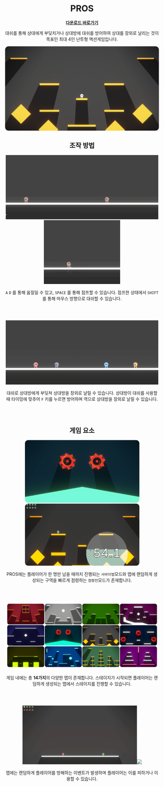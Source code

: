 <div align="center">

# PROS

[**다운로드 바로가기**](https://drive.google.com/file/d/1WJahNkOlYfkfCPFyd9jfuT0QUd1mSMPd/view?usp=sharing)

대쉬를 통해 상대에게 부딪치거나 상대방에 대쉬를 방어하여 상대를 장외로 날리는 것이 목표인 최대 4인 난투형 액션게임입니다. 

![mainView](ReadmeResource/mainView.png)

## 조작 방법

<img src="ReadmeResource/movement.gif" width="250"/><img src="ReadmeResource/jump.gif" width="250"/><img src="ReadmeResource/dash.gif" width="250"/>

`A` `D` 를 통해 움질일 수 있고, `SPACE` 를 통해 점프할 수 있습니다. 점프한 상태에서 `SHIFT` 를 통해 마우스 방향으로 대쉬할 수 있습니다.

</br></br>

<img src="ReadmeResource/attack.gif" width="250"/><img src="ReadmeResource/shield.gif" width="250"/>

대쉬로 상대방에게 부딪쳐 상대방을 장외로 날릴 수 있습니다. 상대방이 대쉬를 사용할 때 타이밍에 맞추어 `F` 키를 누르면 방어하며 역으로 상대방을 장외로 날릴 수 있습니다.

</br></br>

## 게임 요소

<img src="ReadmeResource/survive.png" width="375"/><img src="ReadmeResource/occupation.png" width="375"/>

PROS에는 플레이어가 한 명만 남을 때까지 진행되는 `서바이벌`모드와 맵에 랜덤하게 생성되는 구역을 빠르게 점령하는 `점령전`모드가 존재합니다.

</br></br>

![map](ReadmeResource/map.png)

게임 내에는 총 **14가지**의 다양한 맵이 존재합니다. 스테이지가 시작되면 플레이어는 랜덤하게 생성되는 맵에서 스테이지를 진행할 수 있습니다.

</br></br>

<img src="ReadmeResource/train.gif" width="375"/><img src="ReadmeResource/wind.gif" width="375"/>

맵에는 랜덤하게 플레이어를 방해하는 이벤트가 발생하며 플레이어는 이를 피하거나 이용할 수 있습니다.

</div>
